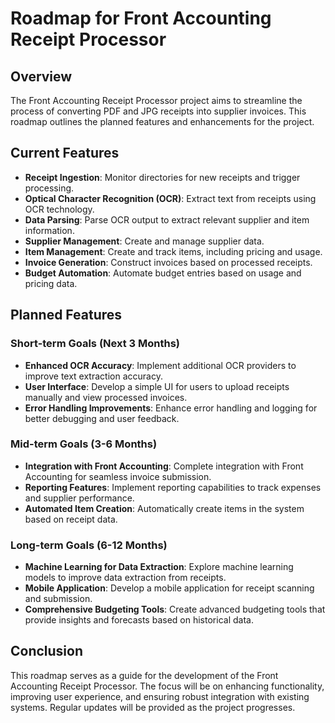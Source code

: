 # Roadmap for Front Accounting Receipt Processor

## Overview
The Front Accounting Receipt Processor project aims to streamline the process of converting PDF and JPG receipts into supplier invoices. This roadmap outlines the planned features and enhancements for the project.

## Current Features
- **Receipt Ingestion**: Monitor directories for new receipts and trigger processing.
- **Optical Character Recognition (OCR)**: Extract text from receipts using OCR technology.
- **Data Parsing**: Parse OCR output to extract relevant supplier and item information.
- **Supplier Management**: Create and manage supplier data.
- **Item Management**: Create and track items, including pricing and usage.
- **Invoice Generation**: Construct invoices based on processed receipts.
- **Budget Automation**: Automate budget entries based on usage and pricing data.

## Planned Features
### Short-term Goals (Next 3 Months)
- **Enhanced OCR Accuracy**: Implement additional OCR providers to improve text extraction accuracy.
- **User Interface**: Develop a simple UI for users to upload receipts manually and view processed invoices.
- **Error Handling Improvements**: Enhance error handling and logging for better debugging and user feedback.

### Mid-term Goals (3-6 Months)
- **Integration with Front Accounting**: Complete integration with Front Accounting for seamless invoice submission.
- **Reporting Features**: Implement reporting capabilities to track expenses and supplier performance.
- **Automated Item Creation**: Automatically create items in the system based on receipt data.

### Long-term Goals (6-12 Months)
- **Machine Learning for Data Extraction**: Explore machine learning models to improve data extraction from receipts.
- **Mobile Application**: Develop a mobile application for receipt scanning and submission.
- **Comprehensive Budgeting Tools**: Create advanced budgeting tools that provide insights and forecasts based on historical data.

## Conclusion
This roadmap serves as a guide for the development of the Front Accounting Receipt Processor. The focus will be on enhancing functionality, improving user experience, and ensuring robust integration with existing systems. Regular updates will be provided as the project progresses.